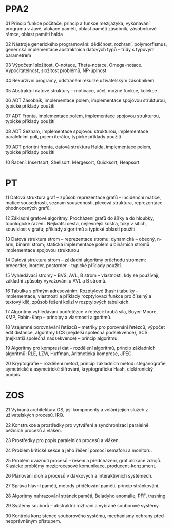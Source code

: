 # PPA2

01 Princip funkce počítače, princip a funkce mezijazyka, vykonávání programu v Javě, alokace paměti, oblast paměti zásobník, zásobníkové rámce, oblast paměti halda

02 Nástroje generického programování: dědičnost, rozhraní, polymorfismus, generická implementace abstraktních datových typů – třídy s typovým parametrem

03 Výpočetní složitost, O-notace, Theta-notace, Omega-notace. Vypočitatelnost, složitost problémů, NP-úplnost

04 Rekurzivní programy, odstranění rekurze uživatelským zásobníkem

05 Abstraktní datové struktury – motivace, účel, možné funkce, kolekce

06 ADT Zásobník, implementace polem, implementace spojovou strukturou, typické příklady použití

07 ADT Fronta, implementace polem, implementace spojovou strukturou, typické příklady použití

08 ADT Seznam, implementace spojovou strukturou, implementace paralelními poli, pojem iterátor, typické příklady použití

09 ADT prioritní fronta, datová struktura Halda, implementace polem, typické příklady použití

10 Řazení: Insertsort, Shellsort, Mergesort, Quicksort, Heapsort

# PT

11 Datová struktura graf – způsob reprezentace grafů – incidenční matice, matice sousednosti, seznam sousednosti, plexová struktura, reprezentace ohodnocených grafů.

12 Základní grafové algoritmy. Procházení grafů do šířky a do hloubky, topologické řazení. Nejkratší cesta, nejlevnější kostra, toky v sítích, souvislost v grafu; příklady algoritmů a typické oblasti použití.

13 Datová struktura strom – reprezentace stromu: dynamická – obecný, n-ární, binární strom;
statická implementace polem u binárních stromů implementace spojovou strukturou

14 Datová struktura strom – základní algoritmy průchodu stromem: preeorder, inorder, postorder – typické příklady použití.

15 Vyhledávací stromy – BVS, AVL, B strom – vlastnosti, kdy se používají, základní způsoby
vyvažování u AVL a B stromů.

16 Tabulka s přímým adresováním. Rozptylové (hash) tabulky – implementace, vlastnosti a příklady rozptylovací funkce pro číselný a textový klíč, způsob řešení kolizí v rozptylových tabulkách.

17 Algoritmy vyhledávání podřetězce v řetězci: hrubá síla, Boyer-Moore, KMP, Rabin-Karp –
principy a vlastnosti algoritmů.

18 Vzájemné porovnávání řetězců – metriky pro porovnání řetězců, výpočet edit distance, algoritmy LCS (nejdelší společná podsekvence), SCS (nejkratší společná nadsekvence) – princip algoritmu.

19 Algoritmy pro kompresi dat – rozdělení algoritmů, princip základních algoritmů: RLE, LZW,
Huffman, Aritmetická komprese, JPEG.

20 Kryptografie – rozdělení metod, princip základních metod: steganografie, symetrické a
asymetrické šifrování, kryptografická Hash, elektronický podpis.

# ZOS

21 Vybraná architektura OS, její komponenty a volání jejich služeb z uživatelských procesů. IRQ.

22 Konstrukce a prostředky pro vytváření a synchronizaci paralelně běžících procesů a vláken.

23 Prostředky pro popis paralelních procesů a vláken.

24 Problém kritické sekce a jeho řešení pomocí semaforu a monitoru.

25 Problém uváznutí procesů – řešení a předcházení, graf alokace zdrojů. Klasické problémy meziprocesové komunikace, producent–konzument.

26 Plánování úloh a procesů v dávkových a interaktivních systémech.

27 Správa hlavní paměti, metody přidělování paměti, princip stránkování.

28 Algoritmy nahrazování stránek paměti, Beladyho anomálie, PFF, trashing.

29 Systémy souborů – abstraktní rozhraní a vybrané souborové systémy.

30 Kontrola konzistence souborového systému, mechanismy ochrany před neoprávněným přístupem.